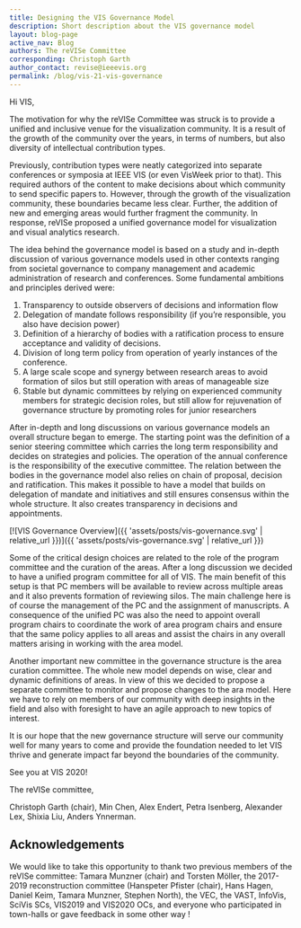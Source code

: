 ```yaml
---
title: Designing the VIS Governance Model
description: Short description about the VIS governance model
layout: blog-page
active_nav: Blog
authors: The reVISe Committee
corresponding: Christoph Garth
author_contact: revise@ieeevis.org
permalink: /blog/vis-21-vis-governance
---
```


Hi VIS,

The motivation for why the reVISe Committee was struck is to provide a unified and inclusive venue for the visualization community. It is a result of the growth of the community over the years, in terms of numbers, but also diversity of intellectual contribution types. 

Previously, contribution types were neatly categorized into separate conferences or symposia at IEEE VIS (or even VisWeek prior to that). This required authors of the content to make decisions about which community to send specific papers to. However, through the growth of the visualization community, these boundaries became less clear. Further, the addition of new and emerging areas would further fragment the community. In response, reVISe proposed a unified governance model for visualization and visual analytics research. 

The idea behind the governance model is based on a study and in-depth discussion of various governance models used in other contexts ranging from societal governance to company management and academic administration of research and conferences. Some fundamental ambitions and principles derived were:

1. Transparency to outside observers of decisions and information flow
2. Delegation of mandate follows responsibility (if you’re responsible, you also have decision power) 
3. Definition of a hierarchy of bodies with a ratification process to ensure acceptance and validity of decisions. 
4. Division of long term policy from operation of yearly instances of the conference. 
5. A large scale scope and synergy between research areas to avoid formation of silos but still operation with areas of manageable size
6. Stable but dynamic committees by relying on experienced community members for strategic decision roles, but still allow for rejuvenation of governance structure by promoting roles for junior researchers

After in-depth and long discussions on various governance models an overall structure began to emerge. The starting point was the definition of a senior steering committee which carries the long term responsibility and decides on strategies and policies. The operation of the annual conference is the responsibility of the executive committee. The relation between the bodies in the governance model also relies on chain of proposal, decision and ratification. This makes it possible to have a model that builds on delegation of mandate and initiatives and still ensures consensus within the whole structure. It also creates transparency in decisions and appointments. 

[![VIS Governance Overview]({{ 'assets/posts/vis-governance.svg' | relative_url }})]({{ 'assets/posts/vis-governance.svg' | relative_url }})

Some of the critical design choices are related to the role of the program committee and the curation of the areas. After a long discussion we decided to have a unified program committee for all of VIS. The main benefit of this setup is that PC members will be available to review across multiple areas and it also prevents formation of reviewing silos. The main challenge here is of course the management of the PC and the assignment of manuscripts. A consequence of the unified PC was also the need to appoint overall program chairs to coordinate the work of area program chairs and ensure that the same policy applies to all areas and assist the chairs in any overall matters arising in working with the area model.  

Another important new committee in the governance structure is the area curation committee. The whole new model depends on wise, clear and dynamic definitions of areas. In view of this we decided to propose a separate committee to monitor and propose changes to the ara model. Here we have to rely on members of our community with deep insights in the field and also with foresight to have an agile approach to new topics of interest. 

It is our hope that the new governance structure will serve our community well for many years to come and provide the foundation needed to let VIS thrive and generate impact far beyond the boundaries of the community. 

See you at VIS 2020!

The reVISe committee,

Christoph Garth (chair), Min Chen, Alex Endert, Petra Isenberg, Alexander Lex, Shixia Liu, Anders Ynnerman.

## Acknowledgements

We would like to take this opportunity to thank two previous members of the reVISe committee: Tamara Munzner (chair) and Torsten Möller, the 2017-2019 reconstruction committee (Hanspeter Pfister (chair), Hans Hagen, Daniel Keim, Tamara Munzner, Stephen North), the VEC, the VAST, InfoVis, SciVis SCs, VIS2019 and VIS2020 OCs, and everyone who participated in town-halls or gave feedback in some other way !
